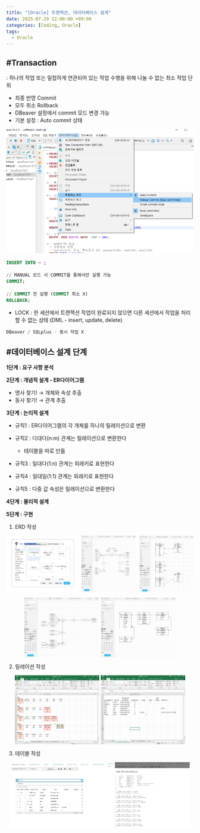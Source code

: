 ```yaml
---
title: "[Oracle] 트랜젝션, 데이터베이스 설계"
date: 2025-07-29 12:00:00 +09:00
categories: [Coding, Oracle]
tags:
  - Oracle
---
```


## #Transaction

: 하나의 작업 또는 밀접하게 연관되어 있는 작업 수행을 위해 나눌 수 없는 최소 작업 단위

- 최종 반영 Commit
- 모두 취소 Rollback
- DBeaver 설정에서 commit 모드 변경 가능
- 기본 설정 : Auto commit 상태

<img src="/assets/img/Coding/Oracle/Untitled 1.png" alt="Transaction1"/>

```sql
INSERT INTO ~ ;

// MANUAL 모드 시 COMMIT을 통해서만 실행 가능
COMMIT;

// COMMIT 전 실행 (COMMIT 취소 X)
ROLLBACK;
```

- LOCK : 한 세션에서 트랜잭션 작업이 완료되지 않으면 다른 세션에서 작업을 처리할 수 없는 상태
(DML - insert, update, delete)

```sql
DBeaver / SQLplus - 동시 작업 X
```

## #데이터베이스 설계 단계

**1단계 : 요구 사항 분석**

**2단계 : 개념적 설계 - ER다이어그램**

- 명사 찾기! → 개체와 속성 추출
- 동사 찾기! → 관계 추출

**3단계 : 논리적 설계**

- 규칙1 : ER다이어그램의 각 개체를 하나의 릴레이션으로 변환
- 규칙2 : 다대다(n:m) 관계는 릴레이션으로 변환한다
    
     * 테이블을 따로 만듦
    
- 규칙3 : 일대다(1:n) 관계는 외래키로 표현한다
- 규칙4 : 일대일(1:1) 관계는 외래키로 표현한다
- 규칙5 : 다중 값 속성은 릴레이션으로 변환한다

**4단계 : 물리적 설계**

**5단계 : 구현**

1) ERD 작성

<div style="display: flex; justify-content: center; gap: 10px;">
  <img src="/assets/img/Coding/Oracle/Untitled 2.png" style="width:38%;" alt="Transaction2">
  <img src="/assets/img/Coding/Oracle/Untitled 3.png" style="width:29%;" alt="Transaction3">
  <img src="/assets/img/Coding/Oracle/Untitled 4.png" style="width:29%;" alt="Transaction4">
</div>

<p align="center">  <img src="/assets/img/Coding/Oracle/Untitled 5.png" align="center" width="40%" alt="Transaction4">  <img src="/assets/img/Coding/Oracle/Untitled 6.png" align="center" width="40%" alt="Transaction6">  </p>


2) 릴레이션 작성

<p align="center">  <img src="/assets/img/Coding/Oracle/Untitled 7.png" align="center" width="45%" alt="Transaction7">  <img src="/assets/img/Coding/Oracle/Untitled 8.png" align="center" width="45%" alt="Transaction8">  </p>

3) 테이블 작성

<p align="center">  <img src="/assets/img/Coding/Oracle/Untitled 9.png" align="center" width="55%" alt="Transaction9">  <img src="/assets/img/Coding/Oracle/Untitled 10.png" align="center" width="40%" alt="Transaction10">  </p>